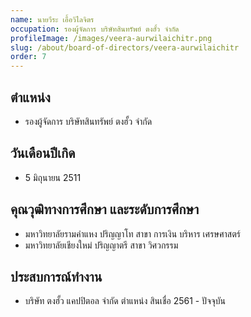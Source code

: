 ```yaml
---
name: นายวีระ เอื้อวิไลจิตร
occupation: รองผู้จัดการ บริษัทสินทรัพย์ ตงฮั้ว จำกัด
profileImage: /images/veera-aurwilaichitr.png
slug: /about/board-of-directors/veera-aurwilaichitr
order: 7
---
```


## ตำแหน่ง
- รองผู้จัดการ บริษัทสินทรัพย์ ตงฮั้ว จำกัด
## วันเดือนปีเกิด
- 5 มิถุนายน 2511
  
## คุณวุฒิทางการศึกษา และระดับการศึกษา
- มหาวิทยาลัยรามคำแหง ปริญญาโท สาขา การเงิน บริหาร เศรษศาสตร์
- มหาวิทยาลัยเชียงใหม่ ปริญญาตรี สาขา วิศวกรรม

## ประสบการณ์ทำงาน
- บริษัท ตงฮั้ว แคปปิตอล จำกัด ตำแหน่ง สินเชื่อ 2561 - ปัจจุบัน
